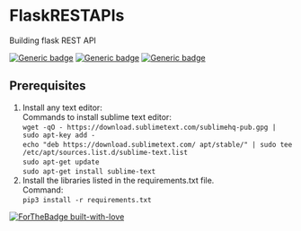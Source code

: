 # FlaskRESTAPIs
Building flask REST API

[![Generic badge](https://img.shields.io/badge/Framework-Flask-green.svg)](https://shields.io/)
[![Generic badge](https://img.shields.io/badge/Language-Python-orange.svg)](https://shields.io/)
[![Generic badge](https://img.shields.io/badge/Build-RESTAPIs-blue.svg)](https://shields.io/)

## Prerequisites
1. Install any text editor: </br>
  Commands to install sublime text editor: </br>
  `wget -qO - https://download.sublimetext.com/sublimehq-pub.gpg | sudo apt-key add -` </br>
  `echo "deb https://download.sublimetext.com/ apt/stable/" | sudo tee /etc/apt/sources.list.d/sublime-text.list` </br>
  `sudo apt-get update` </br>
  `sudo apt-get install sublime-text` </br>
2. Install the libraries listed in the requirements.txt file. </br>
  Command: </br>
  `pip3 install -r requirements.txt` </br>



[![ForTheBadge built-with-love](http://ForTheBadge.com/images/badges/built-with-love.svg)](https://GitHub.com/Naereen/)
